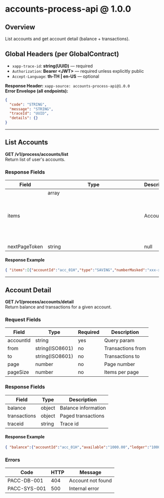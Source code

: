 # accounts-process-api @ 1.0.0

## Overview
List accounts and get account detail (balance + transactions).

## Global Headers (per GlobalContract)
- `xapp-trace-id`: **string(UUID)** — required
- `Authorization`: **Bearer &lt;JWT&gt;** — required unless explicitly public
- `Accept-Language`: **th-TH | en-US** — optional

**Response Header:** `xapp-source: accounts-process-api@1.0.0`  
**Error Envelope (all endpoints):**
```json
{
  "code": "STRING",
  "message": "STRING",
  "traceId": "UUID",
  "details": {}
}
```

---
## List Accounts
**GET /v1/process/accounts/list**  
Return list of user's accounts.



### Response Fields
| Field | Type | Description |
|---|---|---|
| items | array<object> | Accounts |
| nextPageToken | string|null | Pagination token |

#### Response Example
```json
{ "items":[{"accountId":"acc_01H","type":"SAVING","numberMasked":"xxx-xxx-1234","currency":"THB","status":"ACTIVE"}], "nextPageToken": null }
```



---
## Account Detail
**GET /v1/process/accounts/detail**  
Return balance and transactions for a given account.

### Request Fields
| Field | Type | Required | Description |
|---|---|---|---|
| accountId | string | yes | Query param |
| from | string(ISO8601) | no | Transactions from |
| to | string(ISO8601) | no | Transactions to |
| page | number | no | Page number |
| pageSize | number | no | Items per page |


### Response Fields
| Field | Type | Description |
|---|---|---|
| balance | object | Balance information |
| transactions | object | Paged transactions |
| traceid | string | Trace id |

#### Response Example
```json
{ "balance":{"accountId":"acc_01H","available":"1000.00","ledger":"1000.00","currency":"THB","asOf":"ISO8601"}, "transactions":{"items":[{"txnId":"...","postedAt":"ISO8601","amount":"-50.00","currency":"THB","type":"DEBIT","desc":"Transfer"}], "nextPageToken": null}, "traceid":"1f3c..." }
```


### Errors
| Code | HTTP | Message |
|---|---|---|
PACC-DB-001 | 404 | Account not found
PACC-SYS-001 | 500 | Internal error
